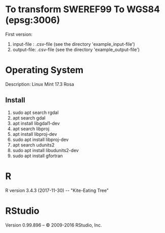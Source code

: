 # To transform SWEREF99 To WGS84 (epsg:3006)

First version:
1. input-file : .csv-file (see the directory 'example_input-file')
2. output-file: .csv-file (see the directory 'example_output-file')

# Operating System

Description:	Linux Mint 17.3 Rosa

## Install

1. sudo apt search rgdal
2. apt search gdal
3. apt install libgdal1-dev
4. apt search libproj
5. apt install libproj-dev
6. sudo apt install libproj-dev
7. apt search udunits2
8. sudo apt install libudunits2-dev
9. sudo apt install gfortran

# R
R version 3.4.3 (2017-11-30) -- "Kite-Eating Tree"

# RStudio

Version 0.99.896 – © 2009-2016 RStudio, Inc.



